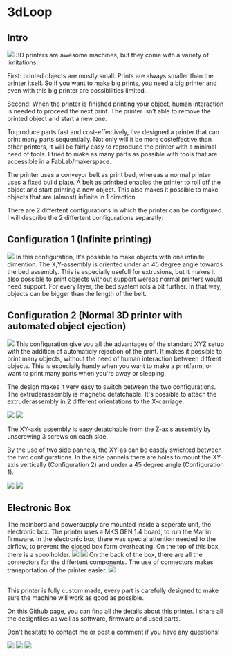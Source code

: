 # 3dLoop
## Intro
![](Renders/FinalRender_Assembly1.png)
3D printers are awesome machines, but they come with a variety of limitations:

First: printed objects are mostly small. Prints are always smaller than the printer itself. So if you want to make big prints, you need a big printer and even with this big printer are possibilities limited.

Second: When the printer is finished printing your object, human interaction is needed to proceed the next print. The printer isn’t able to remove the printed object and start a new one.


To produce parts fast and cost-effectively, I’ve designed a printer that can print many parts sequentially. Not only will it be more costeffective than other printers, it will be fairly easy to reproduce the printer with a minimal need of tools. I tried to make as many parts as possible with tools that are accessible in a FabLab/makerspace.

The printer uses a conveyor belt as print bed, whereas a normal printer uses a fixed build plate. A belt as printbed enables the printer to roll off the object and start printing a new object. This also makes it possible to make objects that are (almost) infinite in 1 direction.

There are 2 differtent configurations in which the printer can be configured.
I will describe the 2 differtent configurations separatly:

## Configuration 1 (Infinite printing)
![](Renders/FinalRender_Assembly2.png)
In this configuration, It's possible to make objects with one infinite dimention.
The X,Y-assembly is oriented under an 45 degree angle towards the bed assembly.
This is especially usefull for extrusions, but it makes it also possible to print objects without support wereas normal printers would need support. For every layer, the bed system rols a bit further. In that way, objects can be bigger than the length of the belt.

## Configuration 2 (Normal 3D printer with automated object ejection)
![](Renders/NormalSetup_Final.PNG)
This configuration give you all the advantages of the standard XYZ setup with the addition of automaticly rejection of the print. It makes it possible to print many objects, without the need of human interaction between diffrent objects. This is especially handy when you want to make a printfarm, or want to print many parts when you're away or sleeping.

The design makes it very easy to switch between the two configurations. The extruderassembly is magnetic detatchable. It's possible to attach the extruderassembly in 2 different orientations to the X-carriage.

![](Renders/FinalRender_Montage_Printkop1.png)
![](Renders/FinalRender_Montage_Printkop2.png)

The XY-axis assembly is easy detatchable from the Z-axis assembly by unscrewing 3 screws on each side.

By the use of two side pannels, the XY-as can be easely swichted between the two configurations. In the side pannels there are holes to mount the XY-axis vertically (Configuration 2) and under a 45 degree angle (Configuration 1).

![](Renders/FinalRender_Montageplaat1.png)
![](Renders/FinalRender_Montageplaat2.png)


## Electronic Box
The mainbord and powersupply are mounted inside a seperate unit, the electronic box.
The printer uses a MKS GEN 1.4 board, to run the Marlin firmware.
In the electronic box, there was special attention needed to the airflow, to prevent the closed box form overheating.
On the top of this box, there is a spoolholder.
![](Renders/Electronics_Box_Heat.svg)
![](Renders/FinalRender_Elec_Box2.png)
On the back of the box, there are all the connectors for the differtent components. The use of connectors makes transportation of the printer easier.
![](Renders/FinalRender_Elec_Box3.png)







##
This printer is fully custom made, every part is carefully designed to make sure the machine will work as good as possible.

On this Github page, you can find all the details about this printer. I share all the designfiles as well as software, firmware and used parts.

Don't hesitate to contact me or post a comment if you have any questions!

![](Renders/FinalRender_XY_Belt_Hub.png)
![](Renders/FinalRender_XY2.png)
![](Renders/FinalRender_XY_Hoek.png)


